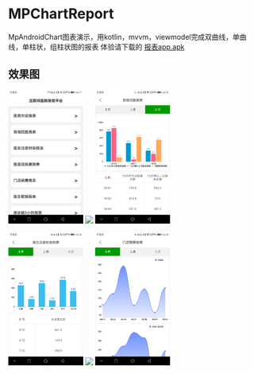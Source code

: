 # MPChartReport
MpAndroidChart图表演示，用kotlin，mvvm，viewmodel完成双曲线，单曲线，单柱状，组柱状图的报表
体验请下载的 
[报表app.apk](https://github.com/AndMy/MPChartReport/tree/master/app/release/报表平台demo.apk)

## 效果图 
<a href="img/1.jpg"><img src="img/1.jpg" width="30%"/></a> <a href="img/2.jpg"><img src="2.jpg" width="30%"/></a> <a href="img/3.png"><img src="img/3.png" width="30%"/></a>

<a href="img/4.png"><img src="img/4.png" width="30%"/></a> <a href="img/5.jpg"><img src="5.jpg" width="30%"/></a> <a href="img/6.png"><img src="img/6.png" width="30%"/></a>